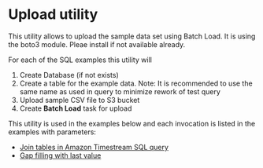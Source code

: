 # Upload utility

This utility allows to upload the sample data set using Batch Load. It is using the boto3 module. Pleae install if not available already.

For each of the SQL examples this utility will

1. Create Database (if not exists)
2. Create a table for the example data. Note: It is recommended to use the same name as used in query to minimize rework of test query
2. Upload sample CSV file to S3 bucket
3. Create **Batch Load** task for upload

This utility is used in the examples below and each invocation is listed in the examples with parameters:
* [Join tables in Amazon Timestream SQL query](../join_tables)
* [Gap filling with last value](../last_value_fill_forward)

